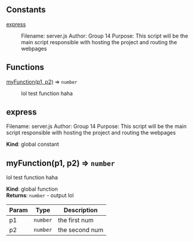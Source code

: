 ## Constants

<dl>
<dt><a href="#express">express</a></dt>
<dd><p>Filename: server.js
Author: Group 14
Purpose: This script will be the main script responsible with hosting the
         project and routing the webpages</p>
</dd>
</dl>

## Functions

<dl>
<dt><a href="#myFunction">myFunction(p1, p2)</a> ⇒ <code>number</code></dt>
<dd><p>lol test function haha</p>
</dd>
</dl>

<a name="express"></a>

## express
Filename: server.js
Author: Group 14
Purpose: This script will be the main script responsible with hosting the
         project and routing the webpages

**Kind**: global constant  
<a name="myFunction"></a>

## myFunction(p1, p2) ⇒ <code>number</code>
lol test function haha

**Kind**: global function  
**Returns**: <code>number</code> - output lol  

| Param | Type | Description |
| --- | --- | --- |
| p1 | <code>number</code> | the first num |
| p2 | <code>number</code> | the second num |

